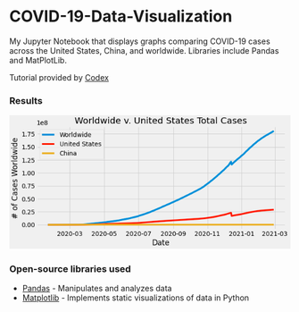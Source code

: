 # COVID-19-Data-Visualization
My Jupyter Notebook that displays graphs comparing COVID-19 cases across the United States, China, and worldwide. Libraries include Pandas and MatPlotLib.

Tutorial provided by [Codex](https://thecodex.me)

### Results
<img src='world.png' title='Comparison of COVID-19 cases between the United States, China, and across the globe' width='' alt='Comparison of COVID-19 cases between the United States, China, and across the globe' />

### Open-source libraries used

- [Pandas](https://pandas.pydata.org/) - Manipulates and analyzes data
- [Matplotlib](https://matplotlib.org/stable/index.html#) - Implements static visualizations of data in Python

